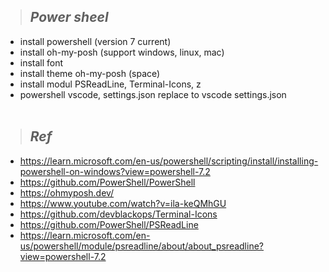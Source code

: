 > ## *Power sheel*
- install powershell (version 7 current)
- install oh-my-posh (support windows, linux, mac)
- install font
- install theme oh-my-posh (space)
- install modul PSReadLine, Terminal-Icons, z
- powershell vscode, settings.json replace to vscode settings.json
<br><br>

> ## *Ref*
- https://learn.microsoft.com/en-us/powershell/scripting/install/installing-powershell-on-windows?view=powershell-7.2
- https://github.com/PowerShell/PowerShell
- https://ohmyposh.dev/
- https://www.youtube.com/watch?v=ila-keQMhGU
- https://github.com/devblackops/Terminal-Icons
- https://github.com/PowerShell/PSReadLine
- https://learn.microsoft.com/en-us/powershell/module/psreadline/about/about_psreadline?view=powershell-7.2